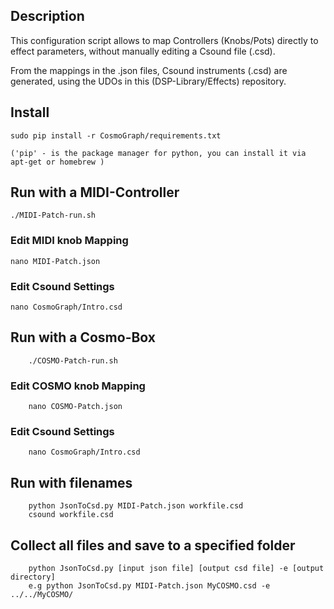 ## Description

This configuration script allows to map Controllers (Knobs/Pots) directly to effect parameters, without manually editing a Csound file (.csd).

From the mappings in the .json files, Csound instruments (.csd) are generated, using the UDOs in this (DSP-Library/Effects) repository.

## Install

    sudo pip install -r CosmoGraph/requirements.txt

    ('pip' - is the package manager for python, you can install it via apt-get or homebrew )

## Run with a MIDI-Controller

    ./MIDI-Patch-run.sh

### Edit MIDI knob Mapping

    nano MIDI-Patch.json

### Edit Csound Settings

    nano CosmoGraph/Intro.csd

## Run with a Cosmo-Box

        ./COSMO-Patch-run.sh

### Edit COSMO knob Mapping

        nano COSMO-Patch.json


### Edit Csound Settings

        nano CosmoGraph/Intro.csd


## Run with filenames

        python JsonToCsd.py MIDI-Patch.json workfile.csd
        csound workfile.csd

## Collect all files and save to a specified folder
        python JsonToCsd.py [input json file] [output csd file] -e [output directory]
        e.g python JsonToCsd.py MIDI-Patch.json MyCOSMO.csd -e ../../MyCOSMO/
